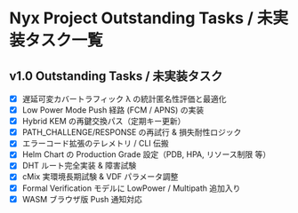 # Nyx Project Outstanding Tasks / 未実装タスク一覧

## v1.0 Outstanding Tasks / 未実装タスク
- [x] 遅延可変カバートラフィック λ の統計匿名性評価と最適化
- [x] Low Power Mode Push 経路 (FCM / APNS) の実装
- [x] Hybrid KEM の再鍵交換パス（定期キー更新）
- [x] PATH_CHALLENGE/RESPONSE の再試行 & 損失耐性ロジック
- [x] エラーコード拡張のテレメトリ / CLI 伝搬
- [x] Helm Chart の Production Grade 設定（PDB, HPA, リソース制限 等）
- [x] DHT ルート完全実装 & 障害試験
- [x] cMix 実環境長期試験 & VDF パラメータ調整
- [x] Formal Verification モデルに LowPower / Multipath 追加入り
- [x] WASM ブラウザ版 Push 通知対応 